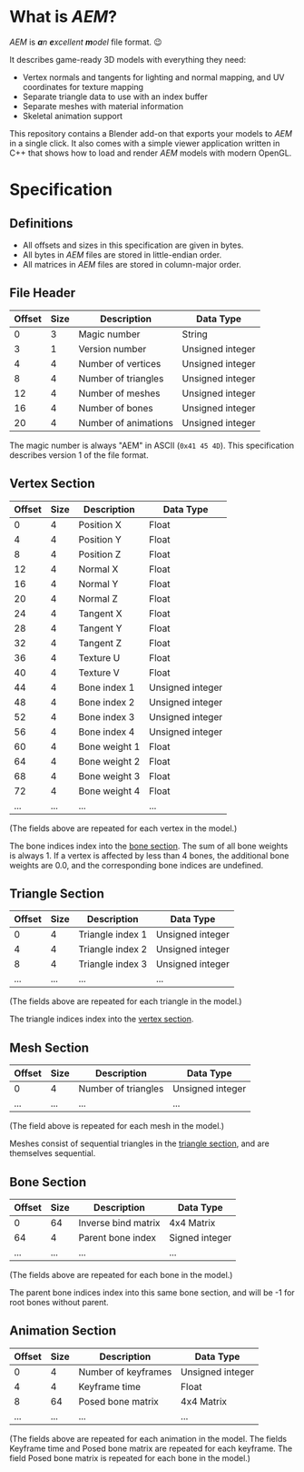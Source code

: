 # What is *AEM*?

*AEM* is ***a**n **e**xcellent **m**odel* file format. :wink:

It describes game-ready 3D models with everything they need:
- Vertex normals and tangents for lighting and normal mapping, and UV coordinates for texture mapping
- Separate triangle data to use with an index buffer
- Separate meshes with material information
- Skeletal animation support

This repository contains a Blender add-on that exports your models to *AEM* in a single click. It also comes with a simple viewer application written in C++ that shows how to load and render *AEM* models with modern OpenGL.


# Specification

## Definitions

- All offsets and sizes in this specification are given in bytes.
- All bytes in *AEM* files are stored in little-endian order.
- All matrices in *AEM* files are stored in column-major order.


## File Header

| Offset | Size | Description          | Data Type        |
| ------ | ---- | -------------------- | ---------------- |
| 0      | 3    | Magic number         | String           |
| 3      | 1    | Version number       | Unsigned integer |
| 4      | 4    | Number of vertices   | Unsigned integer |
| 8      | 4    | Number of triangles  | Unsigned integer |
| 12     | 4    | Number of meshes     | Unsigned integer |
| 16     | 4    | Number of bones      | Unsigned integer |
| 20     | 4    | Number of animations | Unsigned integer |

The magic number is always "AEM" in ASCII (`0x41 45 4D`). This specification describes version 1 of the file format.


## Vertex Section

| Offset | Size | Description   | Data Type        |
| ------ | ---- | ------------- | ---------------- |
| 0      | 4    | Position X    | Float            |
| 4      | 4    | Position Y    | Float            |
| 8      | 4    | Position Z    | Float            |
| 12     | 4    | Normal X      | Float            |
| 16     | 4    | Normal Y      | Float            |
| 20     | 4    | Normal Z      | Float            |
| 24     | 4    | Tangent X     | Float            |
| 28     | 4    | Tangent Y     | Float            |
| 32     | 4    | Tangent Z     | Float            |
| 36     | 4    | Texture U     | Float            |
| 40     | 4    | Texture V     | Float            |
| 44     | 4    | Bone index 1  | Unsigned integer |
| 48     | 4    | Bone index 2  | Unsigned integer |
| 52     | 4    | Bone index 3  | Unsigned integer |
| 56     | 4    | Bone index 4  | Unsigned integer |
| 60     | 4    | Bone weight 1 | Float            |
| 64     | 4    | Bone weight 2 | Float            |
| 68     | 4    | Bone weight 3 | Float            |
| 72     | 4    | Bone weight 4 | Float            |
| ...    | ...  | ...           | ...              |

(The fields above are repeated for each vertex in the model.)

The bone indices index into the [bone section](#bone-section). The sum of all bone weights is always 1. If a vertex is affected by less than 4 bones, the additional bone weights are 0.0, and the corresponding bone indices are undefined.


## Triangle Section

| Offset | Size | Description      | Data Type        |
| ------ | ---- | ---------------- | ---------------- |
| 0      | 4    | Triangle index 1 | Unsigned integer |
| 4      | 4    | Triangle index 2 | Unsigned integer |
| 8      | 4    | Triangle index 3 | Unsigned integer |
| ...    | ...  | ...              | ...              |

(The fields above are repeated for each triangle in the model.)

The triangle indices index into the [vertex section](#vertex-section).


## Mesh Section

| Offset | Size | Description         | Data Type        |
| ------ | ---- | ------------------- | ---------------- |
| 0      | 4    | Number of triangles | Unsigned integer |
| ...    | ...  | ...                 | ...              |

(The field above is repeated for each mesh in the model.)

Meshes consist of sequential triangles in the [triangle section](#triangle-section), and are themselves sequential.


## Bone Section

| Offset | Size | Description         | Data Type      |
| ------ | ---- | ------------------- | -------------- |
| 0      | 64   | Inverse bind matrix | 4x4 Matrix     |
| 64     | 4    | Parent bone index   | Signed integer |
| ...    | ...  | ...                 | ...            |

(The fields above are repeated for each bone in the model.)

The parent bone indices index into this same bone section, and will be -1 for root bones without parent.


## Animation Section

| Offset | Size | Description         | Data Type        |
| ------ | ---- | ------------------- | ---------------- |
| 0      | 4    | Number of keyframes | Unsigned integer |
| 4      | 4    | Keyframe time       | Float            |
| 8      | 64   | Posed bone matrix   | 4x4 Matrix       |
| ...    | ...  | ...                 | ...              |

(The fields above are repeated for each animation in the model. The fields Keyframe time and Posed bone matrix are repeated for each keyframe. The field Posed bone matrix is repeated for each bone in the model.)